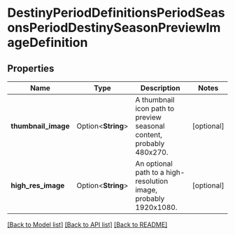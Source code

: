# DestinyPeriodDefinitionsPeriodSeasonsPeriodDestinySeasonPreviewImageDefinition

## Properties

Name | Type | Description | Notes
------------ | ------------- | ------------- | -------------
**thumbnail_image** | Option<**String**> | A thumbnail icon path to preview seasonal content, probably 480x270. | [optional]
**high_res_image** | Option<**String**> | An optional path to a high-resolution image, probably 1920x1080. | [optional]

[[Back to Model list]](../README.md#documentation-for-models) [[Back to API list]](../README.md#documentation-for-api-endpoints) [[Back to README]](../README.md)


